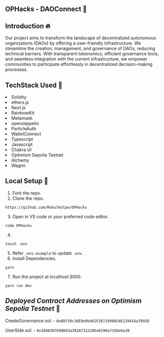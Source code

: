 ## OPHacks - DAOConnect 🚀

## Introduction :fire:
Our project aims to transform the landscape of decentralized autonomous organizations (DAOs) by offering a user-friendly infrastructure. We streamline the creation, management, and governance of DAOs, reducing technical barriers. With transparent tokenomics, efficient governance tools, and seamless integration with the current infrastructure, we empower communities to participate effortlessly in decentralized decision-making processes.

## TechStack Used 🎯
<li>Solidity</li>
<li>ethers.js</li>
<li>Next.js</li>
<li>RainbowKit</li>
<li>Metamask</li>
<li>openzeppelin</li>
<li>ParticleAuth</li>
<li>WalletConnect</li>
<li>Typescript</li>
<li>Javascript</li>
<li>Chakra UI</li>
<li>Optimism Sepolia Testnet</li>
<li>Alchemy</li>
<li>Wagmi</li>

## Local Setup 🚧

1. Fork the repo.
2. Clone the repo.
   
```
https://github.com/MukulKolpe/OPHacks
```
3. Open in VS code or your preferred code editor.
```
code OPHacks
```
4.
```
touch .env
```
5. Refer `.env.example` to update `.env`.
6. Install Dependencies.
```
yarn
```
7. Run the project at localhost:3000.
```
yarn run dev
```
## _Deployed Contract Addresses on Optimism Sepolia Testnet_ 📜

CreateGovernance.sol: - ```0x0Df39c36E8e9b462F2672498054E129416a7093D``` 

UserSide.sol: - ```0x3848387E00B43a382A731220Ee8290a7358e6a2B```
